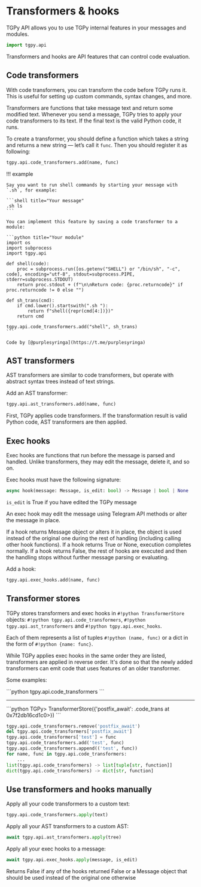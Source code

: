 # Transformers & hooks

TGPy API allows you to use TGPy internal features in your messages and modules.

```python
import tgpy.api
```

Transformers and hooks are API features that can control code evaluation.


## Code transformers

With code transformers, you can transform the code before TGPy runs it. This is useful for setting up custom commands, syntax changes, and more.

Transformers are functions that take message text and return some modified text. Whenever you send a message, TGPy tries to apply your code transformers to its text. If the final text is the valid Python code, it runs.

To create a transformer, you should define a function which takes a string and returns a new string — let’s call it `func`. Then you should register it as following:

```python
tgpy.api.code_transformers.add(name, func)
```

!!! example

    Say you want to run shell commands by starting your message with `.sh`, for example:

    ```shell title="Your message"
    .sh ls
    ```

    You can implement this feature by saving a code transformer to a module:

    ```python title="Your module"
    import os
    import subprocess
    import tgpy.api
    
    def shell(code):
        proc = subprocess.run([os.getenv("SHELL") or "/bin/sh", "-c", code], encoding="utf-8", stdout=subprocess.PIPE, stderr=subprocess.STDOUT)
        return proc.stdout + (f"\n\nReturn code: {proc.returncode}" if proc.returncode != 0 else "")
    
    def sh_trans(cmd):
        if cmd.lower().startswith(".sh "):
            return f"shell({repr(cmd[4:])})"
        return cmd
    
    tgpy.api.code_transformers.add("shell", sh_trans)
    ```

    Code by [@purplesyringa](https://t.me/purplesyringa)

## AST transformers

AST transformers are similar to code transformers, but operate with abstract syntax trees instead of text strings.

Add an AST transformer:

```python
tgpy.api.ast_transformers.add(name, func)
```

First, TGPy applies code transformers. If the transformation result is valid Python code, AST transformers are then applied.


## Exec hooks

Exec hooks are functions that run before the message is parsed and handled. Unlike transformers, they may edit
the message, delete it, and so on.

Exec hooks must have the following signature:

```python
async hook(message: Message, is_edit: bool) -> Message | bool | None
``` 

<p class="code-label"><code>is_edit</code> is True if you have edited the TGPy message</p>

An exec hook may edit the message using Telegram API methods or alter the message in place.

If a hook returns Message object or alters it in place, the object is used instead of the original one during the rest
of handling (including calling other hook functions). If a hook returns True or None, execution completes normally.
If a hook returns False, the rest of hooks are executed and then the handling stops without further message
parsing or evaluating.

Add a hook:

```python
tgpy.api.exec_hooks.add(name, func)
```


## Transformer stores

TGPy stores transformers and exec hooks in `#!python TransformerStore` objects: `#!python tgpy.api.code_transformers`, 
`#!python tgpy.api.ast_transformers` and `#!python tgpy.api.exec_hooks`.

Each of them represents a list of tuples `#!python (name, func)` or a dict in the form of `#!python {name: func}`.

While TGPy applies exec hooks in the same order they are listed, transformers are applied in reverse order.
It's done so that the newly added transformers can emit code that uses features of an older transformer.

Some examples:

<div class="tgpy-code-block">
```python
tgpy.api.code_transformers
```
<hr>
```python
TGPy> TransformerStore({'postfix_await': <function tmp.<locals>.code_trans at 0x7f2db16cd1c0>})
```
</div>

```python
tgpy.api.code_transformers.remove('postfix_await')
del tgpy.api.code_transformers['postfix_await']
tgpy.api.code_transformers['test'] = func
tgpy.api.code_transformers.add('test', func)
tgpy.api.code_transformers.append(('test', func))
for name, func in tgpy.api.code_transformers:
    ...
list(tgpy.api.code_transformers) -> list[tuple[str, function]]
dict(tgpy.api.code_transformers) -> dict[str, function]
```



## Use transformers and hooks manually

Apply all your code transformers to a custom text:

```python
tgpy.api.code_transformers.apply(text)
```

Apply all your AST transformers to a custom AST:

```python
await tgpy.api.ast_transformers.apply(tree)
```

Apply all your exec hooks to a message:

```python
await tgpy.api.exec_hooks.apply(message, is_edit)
```

<p class="code-label">Returns False if any of the hooks returned False or a Message object that should be used instead
of the original one otherwise</p>
